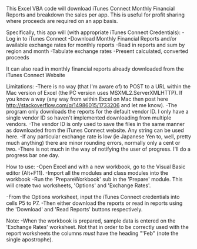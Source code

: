 This Excel VBA code will download iTunes Connect Monthly Financial Reports and breakdown the sales per app.  This is useful for profit sharing where proceeds are required on an app basis.

Specifically, this app will (with appropriate iTunes Connect Credentials):
-Log in to iTunes Connect
-Download Monthly Financial Reports and/or available exchange rates for monthly reports
-Read in reports and sum by region and month
-Tabulate exchange rates
-Present calculated, converted proceeds

It can also read in monthly financial reports already downloaded from the iTunes Connect Website

Limitations:
-There is no way (that I'm aware of) to POST to a URL within the Mac version of Excel (the PC version uses MSXML2.ServerXMLHTTP).  If you know a way (any way from within Excel on Mac then post here http://stackoverflow.com/q/14986015/1733206 and let me know).
-The program only downloads the reports for the default vendor ID.  I only have a single vendor ID so haven't implemented downloading from multiple vendors.
-The vendor ID is only used to save the files in the same manner as downloaded from the iTunes Connect website.  Any string can be used here.
-If any particular exchange rate is low (ie Japanese Yen to, well, pretty much anything) there are minor rounding errors, normally only a cent or two.
-There is not much in the way of notifying the user of progress.  I'll do a progress bar one day.

How to use:
-Open Excel and with a new workbook, go to the Visual Basic editor (Alt+F11).
-Import all the modules and class modules into the workbook
-Run the 'PrepareWorkbook' sub in the 'Prepare' module.  This will create two worksheets, 'Options' and 'Exchange Rates'.

-From the Options worksheet, input the iTunes Connect credentials into cells P5 to P7.
-Then either download the reports or read in reports using the 'Download' and 'Read Reports' buttons respectively.

Note: 
-When the workbook is prepared, sample data is entered on the 'Exchange Rates' worksheet.  Not that in order to be correctly used with the report worksheets the columns *must* have the heading "'Feb" (note the single apostrophe).
